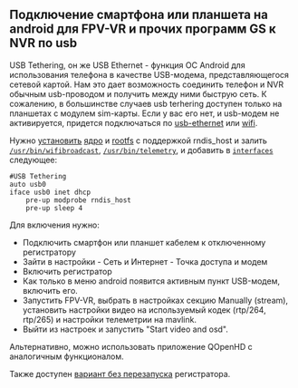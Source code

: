 ## Подключение смартфона или планшета на android для FPV-VR и прочих программ GS к NVR по usb

USB Tethering, он же USB Ethernet - функция ОС Android для использования телефона в качестве USB-модема, представляющегося сетевой картой. Нам это дает возможность соединить телефон и NVR обычным usb-проводом и получить между ними быструю сеть. К сожалению, в большинстве случаев usb terhering доступен только на планшетах с модулем sim-карты. Если у вас его нет, и usb-модем не активируется, придется подключаться по [usb-ethernet](usb-eth-modem.md) или [wifi](note-nvr-tab-ap.md).

Нужно [установить](notes_start_hi3536ev100.md#L47) [ядро](hi3536dv100/uImage.hi3536dv100) и [rootfs](hi3536dv100/rootfs.squashfs.hi3536dv100) с поддержкой rndis_host и залить [`/usr/bin/wifibroadcast`](hi3536dv100/usr/bin/wifibroadcast), [`/usr/bin/telemetry`](hi3536dv100/usr/bin/telemetry), и добавить в [`interfaces`](hi3536dv100/etc/network/interfaces) следующее:
```
#USB Tethering
auto usb0
iface usb0 inet dhcp
    pre-up modprobe rndis_host
    pre-up sleep 4
```

Для включения нужно:
* Подключить смартфон или планшет кабелем к отключенному регистратору
* Зайти в настройки - Сеть и Интернет - Точка доступа и модем
* Включить регистратор
* Как только в меню android появится активным пункт USB-модем, включить его.
* Запустить FPV-VR, выбрать в настройках секцию Manually (stream), установить настройки видео на используемый кодек (rtp/264, rtp/265) и настройки телеметрии на mavlink.
* Выйти из настроек и запустить "Start video and osd".

Альтернативно, можно использовать приложение QOpenHD с аналогичным функционалом.

Также доступен [вариант без перезапуска](nvr_gpio.md) регистратора. 

